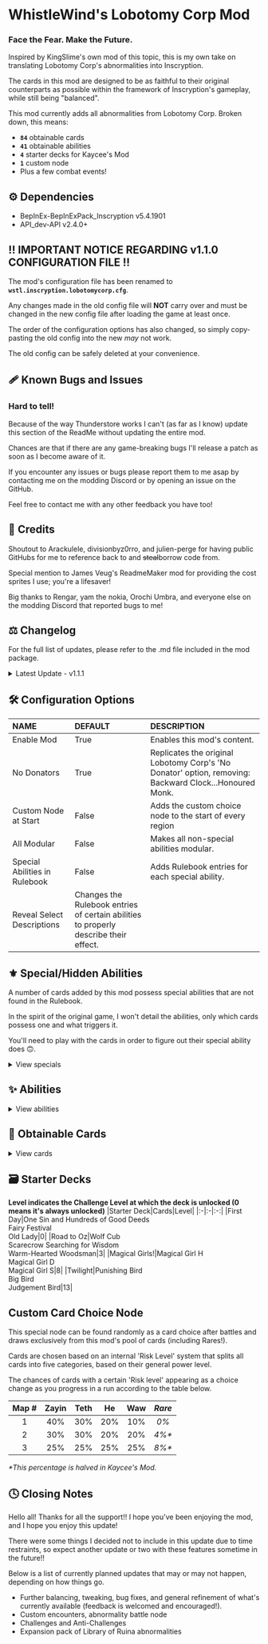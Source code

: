 # WhistleWind's Lobotomy Corp Mod

### Face the Fear. Make the Future.

Inspired by KingSlime's own mod of this topic, this is my own take on translating Lobotomy Corp's abnormalities into Inscryption.

The cards in this mod are designed to be as faithful to their original counterparts as possible within the framework of Inscryption's gameplay, while still being "balanced".

This mod currently adds all abnormalities from Lobotomy Corp. Broken down, this means:
* **```84```** obtainable cards
* **```41```** obtainable abilities
* **```4```** starter decks for Kaycee's Mod
* **```1```** custom node
* Plus a few combat events!

## ⚙️ Dependencies
* BepInEx-BepInExPack_Inscryption v5.4.1901
* API_dev-API v2.4.0+

## ‼️ IMPORTANT NOTICE REGARDING v1.1.0 CONFIGURATION FILE ‼️
The mod's configuration file has been renamed to **```wstl.inscryption.lobotomycorp.cfg```**.

Any changes made in the old config file will **NOT** carry over and must be changed in the new config file after loading the game at least once.

The order of the configuration options has also changed, so simply copy-pasting the old config into the new *may* not work.

The old config can be safely deleted at your convenience.

## 🩹 Known Bugs and Issues
### Hard to tell!
Because of the way Thunderstore works I can't (as far as I know) update this section of the ReadMe without updating the entire mod.

Chances are that if there are any game-breaking bugs I'll release a patch as soon as I become aware of it.

If you encounter any issues or bugs please report them to me asap by contacting me on the modding Discord or by opening an issue on the GitHub.

Feel free to contact me with any other feedback you have too!

## 💌 Credits
Shoutout to Arackulele, divisionbyz0rro, and julien-perge for having public GitHubs for me to reference back to and ~~steal~~borrow code from.

Special mention to James Veug's ReadmeMaker mod for providing the cost sprites I use; you're a lifesaver!

Big thanks to Rengar, yam the nokia, Orochi Umbra, and everyone else on the modding Discord that reported bugs to me!

## ⚖️ Changelog
For the full list of updates, please refer to the .md file included in the mod package.

<details>
<summary>Latest Update - v1.1.1</summary>

### v1.1.1 - Broken Shovel patch (8/26/2022)
* 🧱 General
  * Fixed inaccurate information in the ReadMe
  * Adjusted the Obtainable Cards section of the ReadMe
* 🩹 Bug fixes
  * Fixed Gardener not activating at all
  * Fixed Magical Girl S and Army in Pink's special abilities activating whilst in hand
  * Fixed Omni Strike not attacking Giant cards properly
* 🔧 Tweaks
  * Changed emissions of Parasite Tree, Sapling, and The Little Prince to not obscure their cost
  * Tweaked Army in Pink's special ability
* ⚖️ Balancing
  * Buffed Apocalypse Bird, Army in Black, Void Dream
  * Increased Spider Brood's cost to 1 Blood

### v1.1.0 - First Major Update(tm) (8/22/2022)
* 🧱 General
  * Changed file name for config file (see above for more information on this)
  * Added opponent AI and sigil stacking compatibility for Sniper and Marksman abilities
  * Omni Strike now attacks the opposing slot when possessed by a non-Giant card
  * Fixed inaccurate information in the ReadMe
* 🩹 Bug fixes
  * Fixed custom death cards not being properly added to the game
  * Fixed Martyr, Quick Draw, Woodcutter, Gardener, Ruler of Frost abilities causing the game to freeze
  * Fixed unintended ability behaviour for Gardener, Cursed, Flag Bearer, Regenerator abilities
  * Fixed the Mirror of Adjustment not properly displaying the Mirror stat icon
  * Fixed Nothing There and Express Train to Hell being selectable hosts/sacrifices at card merge and campfire nodes
* 🔧 Tweaks
  * Assimilator, Queen Nest, Cursed, Regenerator, Reflector, Grinder abilities are now modular
  * Made a number of abilities stackable (see Abilities section for more information)
  * Snow White's Apple now kills survivors at the Campfire
  * Made minor changes to various card and ability descriptions
  * Cards killed by certain event cards no longer activate triggers
* ⚖️ Balancing
  * Queen Nest ability no longer creates a Worker Bee when played
  * Made of Slime ability now gives created cards 1 Power, no longer affects cards with 1 Health
  * Cursed ability no longer affects card with the Uncuttable or Giant traits or the Made of Stone ability
  * Buffed CENSORED, Queen Bee, Snow Queen, Scarecrow Searching for Wisdom, Luminous Bracelet, Opened Can of WellCheers, We Can Change Anything, Parasite Tree, 1.76 MHz
  * Rebalanced Express Train to Hell and The Train ability, Blue Star, Flesh Idol, Crumbling Armour, Army in Pink and special ability, Army in Black, Bloodbath
* ➕ Additions
  * Added 4 starter decks
  * Added card choice node
  * Added 2 configuration options
  * Added 2 combat events
  * Added 13 cards
  * Added 6 abilities
  * Added 2 special abilities
</details>

## 🛠️ Configuration Options

|NAME|DEFAULT|DESCRIPTION|
|:-|:-|:-|
|Enable Mod|True|Enables this mod's content.|
|No Donators|True|Replicates the original Lobotomy Corp's 'No Donator' option, removing: Backward Clock...Honoured Monk.|
|Custom Node at Start|False|Adds the custom choice node to the start of every region|
|All Modular|False|Makes all non-special abilities modular.|
|Special Abilities in Rulebook|False|Adds Rulebook entries for each special ability.|
|Reveal Select Descriptions|Changes the Rulebook entries of certain abilities to properly describe their effect.|

## ⚜️ Special/Hidden Abilities
A number of cards added by this mod possess special abilities that are not found in the Rulebook.

In the spirit of the original game, I won't detail the abilities, only which cards possess one and what triggers it.

You'll need to play with the cards in order to figure out their special ability does 🙃.
<details>
<summary>View specials</summary>
 
|CARD|TRIGGER|
|:-|:-|
|Nameless Fetus|Reacts to being sacrificed.|
|Bloodbath|Reacts to cards being sacrificed.|
|Magical Girl H|Reacts to cards dying.|
|Nothing There|Reacts to dying.|
|Der Freiscütz|Reacts to dealing damage.|
|Crumbling Armour|Reacts to adjacent cards.|
|Magical Girl S|Reacts to adjacent cards.|
|Mountain of Smiling Bodies|Reacts to killing cards.|
|CENSORED|Reacts to killing cards.|
|Judgement Bird|Reacts to attacking cards.|
|Today's Shy Look|Reacts to being drawn.|
|Army in Pink|Reacts to adjacent cards.|
|Melting Love|Reacts to taking damage.|
|Yang|Reacts to adjacent cards.|
|Giant Tree Sap|Reacts to being sacrificed.|
|Big Bird|Reacts to ally cards.|
|Plague Doctor|Reacts to ability activation.|
|Blue Star|Reacts to combat phase.| 
 </details>
 
## ✨ Abilities

<details>
<summary>View abilities</summary>

<br>

**NOTES**
* **Totem** indicates the ability can be found on totem bases and on cards from den trials.
* **Stacks** means the ability can stack with itself, activating once for every instance of the ability.
<br>

|NAME|DESCRIPTION|TOTEM|STACKS|
|:-|:-|:-:|:-:|
|Punisher|When a card bearing this sigil is struck, the striker is killed.|Yes||
|Bloodfiend|When a card bearing this sigil deals damage to an opposing card, it gains 1 Health.|Yes|Yes|
|Martyr|When a card bearing this sigil dies, all allied creatures gain 2 Health.|Yes|Yes|
|Aggravating|While this card is on the board, all opposing cards gain 1 Power.|||
|Team Leader|While this card is on the board, all other ally cards gain 1 Power.|||
|Idol|While this card is on the board, all opposing cards lose 1 Power.|||
|Conductor|When this card is played, create an Ensemble in your hand. Create an additional Ensemble in your hand at the start of your next 2 turns. An Ensemble is defined as: 0 Power, 2 Health, Leader.|||
|Woodcutter|When a card moves into the space opposing this card, deal damage equal to this card's Power to it.|||
|Frozen Heart|When this card dies, the killer gains 1 Health.|||
|Ruler of Frost|When this card is played, create a Block of Ice in each opposing space to the left and right of this card. If either slot is occupied by a card with 1 Health, kill it and create a Frozen Heart in its place.|||
|Root|When this card is played, Vines are created on adjacent empty spaces. A Vine is defined as: 1 Power, 1 Health.|Yes||
|Broodmother|When a card bearing this sigil is struck, create a Spiderling in your hand. A Spiderling is defined as: 0 Power, 1 Health, Fledgling.|Yes||
|Cursed|When a card bearing this sigil dies, turn the killer into a copy of this card.|Yes||
|Healer|This card will heal a selected ally for 2 Health.|||
|Queen Nest|When a card dies while a card bearing this sigil is on the board, a Worker Bee is created in your hand. A Worker Bee is defined as: 1 Power, 1 Health.|Yes||
|Bitter Enemies|A card bearing this sigil gains 1 Power when another card on this board also bears this sigil.|Yes|Yes|
|Courageous|If an adjacent card has more than 1 Health, it loses 1 Health and gains 1 Power. This effect can activate twice for a maximum of -2 Health and +2 Power. Stat changes persist until battle's end.|||
|Serpent's Nest|When a card bearing this sigil is struck, a Worm is created in your hand and the striker is dealt 1 damage. A worm is defined as: 1 Power, 1 Health.|Yes||
|Assimilator|When a card bearing this sigil attacks an opposing creature and it perishes, this card gains 1 Power and 1 Health.|Yes|Yes|
|Group Healer|While this card is on the board, all allies whose Health is below its maximum regain 1 Health at the end of the opponent's turn.|||
|Reflector|When this card is struck, the striker is dealt damage equal to the striker's Power.|Yes||
|Flag Bearer|Adjacent cards gain 2 Health.||Yes|
|Grinder|This card gains the stats of the cards sacrificed to play it.|Yes||
|The Train|Activate: Pay 6 bones to kill all cards on the board, including this card. Cards killed this way do not drop bones.|||
|Burning|The opposing card takes 1 damage at the end of their owner's turn.|Yes|Yes|
|Regenerator|Adjacent cards gain 1 Health at the end of the opponent's turn.|Yes||
|Volatile|When this card dies, adjacent and opposing cards are dealt 10 damage.|Yes||
|Gift Giver|When this card is played, create a random card in your hand.|||
|Piercing|When this card strikes a card, deal 1 overkill damage if applicable.|Yes|Yes|
|Scrambler|When this card is sacrificed, add its stats onto the card it was sacrificed to, then scramble that card's stats.|Yes||
|Gardener|When an ally card dies, create a Sapling in their place. A Sapling is defined as: 0 Power, 2 Health.|||
|Made of Slime|Adjacent cards with greater than 1 Health are turned into Slimes at the start of the owner's turn. A Slime is defined as: 1 Power, X - 1 Health, Made of Slime.|||
|Marksman|You may choose which opposing space a card bearing this sigil strikes.|||
|Protector|Adjacent cards take 1 less damage from attacks.|||
|Quick Draw|When a creature moves into the space opposite this card, they take 1 damage.||Yes|
|Alchemist|Activate: Pay 3 bones to discard your current hand and draw cards equal to the number of cards discarded.|||
|Time Machine|Activate: End the current battle or phase and remove this card from the player's deck. Remove an additional card from the deck based on their power level.|||
|Nettle Clothes|When a card bearing this sigil is played, create a random Brother in all empty slots on the owner's side of the board. This card gains special abilities depending on what Brothers are on the board.|||
|Fungal Infector|At the end of the owner's turn, adjacent cards gain 1 Spore. Cards with Spore take damage equal to their Spore at turn's end and create a Spore Mold Creature in their slot on death. A Spore Mold Creature is defined as: [ Spore ] Power, [ Spore ] Health.|||
|Witness|Activate: Pay 2 bones to increase a selected card's Health by 2 and increase their taken damage by 1. This effect stacks up to 3 times per card.|||
|Corrector|A card bearing this sigil has its stats randomly changed according to its cost.|Yes||
|Apostle|*Thou wilt abandon flesh and be born again.*|||
|True Saviour|*My story is nowhere, unknown to all.*|||
|Confession and Pentinence|*Activate: Keep faith with unwavering resolve.*|||
</details>

## 📜 Obtainable Cards

<details>
<summary>View cards</summary>

<br>

**KEY**
* **Singleton** - Can only have one copy in your deck at a time.
* **Poisonous** - Kills survivors when eaten at the Campfire.
* **X** - Variable, typically based on another card or status effect.
* **S** - Spilled Blood, gains Power equal to the number of sacrifices this turn.
* **M** - Mirror, gains Power equal to the opposing card's Power.
<br>

|NAME|STATS|COST|SIGILS|TRAITS|TRIBES|
|:-|:-:|:-:|:-:|:-:|:-:|
|Standard Training-Dummy Rabbit|0/1|<img align="center" src="https://i.imgur.com/GeMgIce.png"><img align="center" src="https://i.imgur.com/g6cUUvP.png">||||
|Scorched Girl|1/1|<img align="center" src="https://i.imgur.com/GeMgIce.png"><img align="center" src="https://i.imgur.com/jnK5NEz.png">|Volatile|||
|One Sin and Hundreds of Good Deeds|0/1|<img align="center" src="https://i.imgur.com/GeMgIce.png"><img align="center" src="https://i.imgur.com/czecyiH.png">|Martyr|||
|Magical Girl H|2/2|<img align="center" src="https://i.imgur.com/H6vESv7.png"><img align="center" src="https://i.imgur.com/UENa3ep.png">||Singleton||
|⤷ The Queen of Hatred|7/2|<img align="center" src="https://i.imgur.com/H6vESv7.png"><img align="center" src="https://i.imgur.com/UENa3ep.png">|Airborne|Singleton||
|Happy Teddy Bear|3/2|<img align="center" src="https://i.imgur.com/GeMgIce.png"><img align="center" src="https://i.imgur.com/cEvPoTk.png">|Stinky|||
|Red Shoes|0/3|<img align="center" src="https://i.imgur.com/H6vESv7.png"><img align="center" src="https://i.imgur.com/UENa3ep.png">|Sharp Quills<br>Guardian|||
|Theresia|0/2|<img align="center" src="https://i.imgur.com/H6vESv7.png"><img align="center" src="https://i.imgur.com/vIrzRRC.png">|Healer|||
|Old Lady|1/2|<img align="center" src="https://i.imgur.com/GeMgIce.png"><img align="center" src="https://i.imgur.com/czecyiH.png">|Stinky|||
|Nameless Fetus|0/1|<img align="center" src="https://i.imgur.com/GeMgIce.png"><img align="center" src="https://i.imgur.com/o1qsSmA.png">|Worthy Sacrifice<br>Undying|Goat||
|The Lady Facing the Wall|0/2|<img align="center" src="https://i.imgur.com/H6vESv7.png"><img align="center" src="https://i.imgur.com/UENa3ep.png">|Punisher|||
|Nothing There|**X**/**X**|<img align="center" src="https://i.imgur.com/H6vESv7.png"><img align="center" src="https://i.imgur.com/vIrzRRC.png">||Rare||
|1.76 MHz|0/3|<img align="center" src="https://i.imgur.com/GeMgIce.png"><img align="center" src="https://i.imgur.com/czecyiH.png">|Leader<br>Annoying|||
|Singing Machine|0/4|<img align="center" src="https://i.imgur.com/H6vESv7.png"><img align="center" src="https://i.imgur.com/vIrzRRC.png">|Team Leader<br>Aggravating|||
|The Silent Orchestra|2/6|<img align="center" src="https://i.imgur.com/H6vESv7.png"><img align="center" src="https://i.imgur.com/nR7Ce9J.png">|Conductor|Rare||
|⤷ Chairs|0/2||Leader|||
|Warm-Hearted Woodsman|2/3|<img align="center" src="https://i.imgur.com/H6vESv7.png"><img align="center" src="https://i.imgur.com/vIrzRRC.png">|Woodcutter|||
|The Snow Queen|1/3|<img align="center" src="https://i.imgur.com/GeMgIce.png"><img align="center" src="https://i.imgur.com/r1Q62Ck.png">|Frost Ruler|||
|⤷ Block of Ice|0/1|||||
|⤷ Frozen Heart|0/1||Frozen Heart|||
|Big Bird|2/4|<img align="center" src="https://i.imgur.com/H6vESv7.png"><img align="center" src="https://i.imgur.com/vIrzRRC.png">||Singleton|Avian|
|All-Around Helper|1/3|<img align="center" src="https://i.imgur.com/H6vESv7.png"><img align="center" src="https://i.imgur.com/vIrzRRC.png">|Sprinter<br>Bifurcated Strike|||
|Snow White's Apple|1/3|<img align="center" src="https://i.imgur.com/GeMgIce.png"><img align="center" src="https://i.imgur.com/jnK5NEz.png">|Roots|Poisonous||
|⤷ Thorny Vines|0/1||**X**<br>Sharp Quills|||
|Spider Bud|0/2|<img align="center" src="https://i.imgur.com/GeMgIce.png"><img align="center" src="https://i.imgur.com/iJN52Ow.png">|Broodmother||Insect|
|⤷ Spiderling|0/1||Fledgling||Insect|
|  ⤷ Spider Brood|1/3|<img align="center" src="https://i.imgur.com/H6vESv7.png"><img align="center" src="https://i.imgur.com/UENa3ep.png">|||Insect|
|Beauty and the Beast|1/1|<img align="center" src="https://i.imgur.com/H6vESv7.png"><img align="center" src="https://i.imgur.com/UENa3ep.png">|Cursed||Hooved<br>Insect|
|Plague Doctor|0/3|<img align="center" src="https://i.imgur.com/GeMgIce.png"><img align="center" src="https://i.imgur.com/jnK5NEz.png">|Airborne<br>Healer|Singleton||
|Don't Touch Me|0/1|<img align="center" src="https://i.imgur.com/GeMgIce.png"><img align="center" src="https://i.imgur.com/czecyiH.png">|Punisher<br>Guardian|||
|Rudolta of the Sleigh|2/3|<img align="center" src="https://i.imgur.com/H6vESv7.png"><img align="center" src="https://i.imgur.com/vIrzRRC.png">|Sprinter<br>Gift Giver||Hooved|
|Queen Bee|0/6|<img align="center" src="https://i.imgur.com/H6vESv7.png"><img align="center" src="https://i.imgur.com/vIrzRRC.png">|Queen Nest||Insect|
|⤷ Worker Bee|1/1||||Insect|
|Bloodbath|**S**/1|<img align="center" src="https://i.imgur.com/H6vESv7.png"><img align="center" src="https://i.imgur.com/UENa3ep.png">||Goat||
|Opened Can of WellCheers|1/1|<img align="center" src="https://i.imgur.com/H6vESv7.png"><img align="center" src="https://i.imgur.com/UENa3ep.png">|Sprinter<br>Waterborne|||
|Alriune|4/5|<img align="center" src="https://i.imgur.com/H6vESv7.png"><img align="center" src="https://i.imgur.com/nR7Ce9J.png">|Sprinter||Hooved|
|Forsaken Murderer|4/1|<img align="center" src="https://i.imgur.com/GeMgIce.png"><img align="center" src="https://i.imgur.com/cEvPoTk.png">||||
|Child of the Galaxy|1/4|<img align="center" src="https://i.imgur.com/H6vESv7.png"><img align="center" src="https://i.imgur.com/vIrzRRC.png">|Flag Bearer<br>Bone Digger|||
|Punishing Bird|1/1|<img align="center" src="https://i.imgur.com/H6vESv7.png"><img align="center" src="https://i.imgur.com/UENa3ep.png">|Flying<br>Punisher|Singleton|Avian|
|Little Red Riding Hooded Mercenary|2/3|<img align="center" src="https://i.imgur.com/H6vESv7.png"><img align="center" src="https://i.imgur.com/vIrzRRC.png">|Marksman<br>Bitter Enemies|||
|Big and Will be Bad Wolf|3/2|<img align="center" src="https://i.imgur.com/H6vESv7.png"><img align="center" src="https://i.imgur.com/vIrzRRC.png">|Bitter Enemies||Canine|
|You're Bald...|1/1|<img align="center" src="https://i.imgur.com/GeMgIce.png"><img align="center" src="https://i.imgur.com/jnK5NEz.png">|Fecundity|||
|Fragment of the Universe|1/3|<img align="center" src="https://i.imgur.com/H6vESv7.png"><img align="center" src="https://i.imgur.com/UENa3ep.png">|Piercing|||
|Crumbling Armour|0/3|<img align="center" src="https://i.imgur.com/GeMgIce.png"><img align="center" src="https://i.imgur.com/o1qsSmA.png">|Courageous|||
|Judgement Bird|1/1|<img align="center" src="https://i.imgur.com/H6vESv7.png"><img align="center" src="https://i.imgur.com/vIrzRRC.png">|Marksman|Singleton|Avian|
|Apocalypse Bird|3/8|<img align="center" src="https://i.imgur.com/H6vESv7.png"><img align="center" src="https://i.imgur.com/1c6PTpq.png">|Omni Strike<br>Bifurcated Strike|Rare<br>Singleton|Avian|
|Magical Girl D|0/3|<img align="center" src="https://i.imgur.com/H6vESv7.png"><img align="center" src="https://i.imgur.com/vIrzRRC.png">|Fledgling|Singleton||
|⤷ The King of Greed|4/5|<img align="center" src="https://i.imgur.com/H6vESv7.png"><img align="center" src="https://i.imgur.com/vIrzRRC.png">|Hefty|Singleton||
|The Little Prince|1/4|<img align="center" src="https://i.imgur.com/H6vESv7.png"><img align="center" src="https://i.imgur.com/vIrzRRC.png">|Spores|||
|⤷ Spore Mold Creature|**X**/**X**|**X**|**X**|||
|Laetitia|1/2|<img align="center" src="https://i.imgur.com/H6vESv7.png"><img align="center" src="https://i.imgur.com/UENa3ep.png">|Gift Giver|||
|⤷ Laetitia's Friend|2/2|<img align="center" src="https://i.imgur.com/GeMgIce.png"><img align="center" src="https://i.imgur.com/iJN52Ow.png">|||Insect|
|Funeral of the Dead Butterflies|2/2|<img align="center" src="https://i.imgur.com/H6vESv7.png"><img align="center" src="https://i.imgur.com/vIrzRRC.png">|Bifurcated Strike|Rare||
|Dream of a Black Swan|2/5|<img align="center" src="https://i.imgur.com/H6vESv7.png"><img align="center" src="https://i.imgur.com/1c6PTpq.png">|Clothes Made of Nettles|Rare|Avian|
|⤷ First Brother|0/1|<img align="center" src="https://i.imgur.com/H6vESv7.png"><img align="center" src="https://i.imgur.com/UENa3ep.png">|Double Strike|||
|⤷ Second Brother|0/2|<img align="center" src="https://i.imgur.com/H6vESv7.png"><img align="center" src="https://i.imgur.com/UENa3ep.png">||||
|⤷ Third Brother|0/3|<img align="center" src="https://i.imgur.com/H6vESv7.png"><img align="center" src="https://i.imgur.com/UENa3ep.png">|Reflector|||
|⤷ Fourth Brother|0/1|<img align="center" src="https://i.imgur.com/H6vESv7.png"><img align="center" src="https://i.imgur.com/UENa3ep.png">|Touch of Death|||
|⤷ Fifth Brother|0/2|<img align="center" src="https://i.imgur.com/H6vESv7.png"><img align="center" src="https://i.imgur.com/UENa3ep.png">|Sharp Quills|||
|⤷ Sixth Brother|0/2|<img align="center" src="https://i.imgur.com/H6vESv7.png"><img align="center" src="https://i.imgur.com/UENa3ep.png">|Stinky|||
|The Dreaming Current|3/2|<img align="center" src="https://i.imgur.com/H6vESv7.png"><img align="center" src="https://i.imgur.com/vIrzRRC.png">|Rampager|||
|The Burrowing Heaven|0/2|<img align="center" src="https://i.imgur.com/GeMgIce.png"><img align="center" src="https://i.imgur.com/jnK5NEz.png">|Burrower>br>Sharp Quills|||
|Magical Girl S|2/4|<img align="center" src="https://i.imgur.com/H6vESv7.png"><img align="center" src="https://i.imgur.com/vIrzRRC.png">|Protector|Rare<br>Singleton||
|⤷ The Knight of Despair|2/4|<img align="center" src="https://i.imgur.com/H6vESv7.png"><img align="center" src="https://i.imgur.com/vIrzRRC.png">|Bifurcated Strike<br>Piercing|Rare<br>Singleton||
|The Naked Nest|0/2|<img align="center" src="https://i.imgur.com/GeMgIce.png"><img align="center" src="https://i.imgur.com/iJN52Ow.png">|Serpent's Nest|Poisonous||
|⤷ Naked Worm|1/1|||||
|Mountain of Smiling Bodies|2/1|<img align="center" src="https://i.imgur.com/H6vESv7.png"><img align="center" src="https://i.imgur.com/vIrzRRC.png">|Assimilator|Rare||
|Schadenfreude|0/1|<img align="center" src="https://i.imgur.com/GeMgIce.png"><img align="center" src="https://i.imgur.com/iJN52Ow.png">|Quick Draw<br>Touch of Death|||
|The Heart of Aspiration|1/2|<img align="center" src="https://i.imgur.com/H6vESv7.png"><img align="center" src="https://i.imgur.com/UENa3ep.png">|Leader|||
|Notes from a Crazed Researcher|0/3|<img align="center" src="https://i.imgur.com/H6vESv7.png"><img align="center" src="https://i.imgur.com/UENa3ep.png">|Flag Bearer<br>Volatile|||
|Flesh Idol|0/2|<img align="center" src="https://i.imgur.com/GeMgIce.png"><img align="center" src="https://i.imgur.com/jnK5NEz.png">|Group Healer<br>Annoying|||
|Giant Tree Sap|0/2|<img align="center" src="https://i.imgur.com/GeMgIce.png"><img align="center" src="https://i.imgur.com/iJN52Ow.png">|Morsel<br>Undying||
|Mirror of Adjustment|**M**/1|<img align="center" src="https://i.imgur.com/H6vESv7.png"><img align="center" src="https://i.imgur.com/UENa3ep.png">|Woodcutter|||
|Shelter from the 27th of March|0/1|<img align="center" src="https://i.imgur.com/GeMgIce.png"><img align="center" src="https://i.imgur.com/jnK5NEz.png">|Aggravating<br>Repulsive|||
|Fairy Festival|1/1|<img align="center" src="https://i.imgur.com/H6vESv7.png"><img align="center" src="https://i.imgur.com/UENa3ep.png">|Bloodfiend|||
|Meat Lantern|1/2|<img align="center" src="https://i.imgur.com/H6vESv7.png"><img align="center" src="https://i.imgur.com/vIrzRRC.png">|Punisher<br>Mighty Leap|||
|We can Change Anything|1/2|<img align="center" src="https://i.imgur.com/H6vESv7.png"><img align="center" src="https://i.imgur.com/UENa3ep.png">|Grinder|||
|Express Train to Hell|0/1|<img align="center" src="https://i.imgur.com/GeMgIce.png"><img align="center" src="https://i.imgur.com/r1Q62Ck.png">|The Train|Rare<br>Singleton||
|Scarecrow Searching for Wisdom|1/3|<img align="center" src="https://i.imgur.com/GeMgIce.png"><img align="center" src="https://i.imgur.com/o1qsSmA.png">|Bloodfiend|||
|Dimensional Refraction Variant|4/4|<img align="center" src="https://i.imgur.com/H6vESv7.png"><img align="center" src="https://i.imgur.com/nR7Ce9J.png">|Amorphous|||
|CENSORED|6/3|<img align="center" src="https://i.imgur.com/H6vESv7.png"><img align="center" src="https://i.imgur.com/1c6PTpq.png">|Bloodfiend|Rare||
|⤷ CENSORED|**X**/1|**X**|**X**||**X**|
|Skin Prophecy|0/2|<img align="center" src="https://i.imgur.com/H6vESv7.png"><img align="center" src="https://i.imgur.com/UENa3ep.png">|Witness|||
|Portrait of Another World|0/4|<img align="center" src="https://i.imgur.com/H6vESv7.png"><img align="center" src="https://i.imgur.com/UENa3ep.png">|Reflector|||
|Today's Shy Look|1/2|<img align="center" src="https://i.imgur.com/H6vESv7.png"><img align="center" src="https://i.imgur.com/UENa3ep.png">||||
|Blue Star|0/2|<img align="center" src="https://i.imgur.com/H6vESv7.png"><img align="center" src="https://i.imgur.com/1c6PTpq.png">|Fledgling(2)|Rare||
|⤷ Blue Star|2/6|<img align="center" src="https://i.imgur.com/H6vESv7.png"><img align="center" src="https://i.imgur.com/1c6PTpq.png">|Assimilator<br>Omni Strike|Rare||
|You Must be Happy|0/2|<img align="center" src="https://i.imgur.com/GeMgIce.png"><img align="center" src="https://i.imgur.com/czecyiH.png">|Scrambler|||
|Luminous Bracelet|0/2|<img align="center" src="https://i.imgur.com/GeMgIce.png"><img align="center" src="https://i.imgur.com/jnK5NEz.png">|Regenerator|||
|Behaviour Adjustment|0/1|<img align="center" src="https://i.imgur.com/GeMgIce.png"><img align="center" src="https://i.imgur.com/iJN52Ow.png">|Corrector|||
|Old Faith and Promise|0/1|<img align="center" src="https://i.imgur.com/GeMgIce.png"><img align="center" src="https://i.imgur.com/czecyiH.png">|Alchemist|||
|Porccubus|1/2|<img align="center" src="https://i.imgur.com/GeMgIce.png"><img align="center" src="https://i.imgur.com/o1qsSmA.png">|Touch of Death|Poisonous||
|Void Dream|0/1|<img align="center" src="https://i.imgur.com/H6vESv7.png"><img align="center" src="https://i.imgur.com/UENa3ep.png">|Fledgling<br>Flying||Hooved|
|⤷ Void Dream|2/2|<img align="center" src="https://i.imgur.com/H6vESv7.png"><img align="center" src="https://i.imgur.com/vIrzRRC.png">|Stinky<br>Flying||Hooved<br>Avian|
|Grave of Cherry Blossoms|0/2|<img align="center" src="https://i.imgur.com/H6vESv7.png"><img align="center" src="https://i.imgur.com/UENa3ep.png">|Sharp Quills<br>Bloodfiend||
|The Firebird|1/3|<img align="center" src="https://i.imgur.com/H6vESv7.png"><img align="center" src="https://i.imgur.com/vIrzRRC.png">|Burning<br>Flying||Avian|
|Yin|0/3|<img align="center" src="https://i.imgur.com/H6vESv7.png"><img align="center" src="https://i.imgur.com/UENa3ep.png">|Regenerator|Singleton||
|Yang|2/3|<img align="center" src="https://i.imgur.com/H6vESv7.png"><img align="center" src="https://i.imgur.com/vIrzRRC.png">|Strafe<br>Waterborne|Singleton||
|Backward Clock|0/1|<img align="center" src="https://i.imgur.com/GeMgIce.png"><img align="center" src="https://i.imgur.com/iJN52Ow.png">|Time Machine|Rare<br>Singleton||
|Il Pianto della Luna|1/7|<img align="center" src="https://i.imgur.com/H6vESv7.png"><img align="center" src="https://i.imgur.com/nR7Ce9J.png">|Group Healer|||
|Army in Pink|3/3|<img align="center" src="https://i.imgur.com/H6vESv7.png"><img align="center" src="https://i.imgur.com/vIrzRRC.png">|Protector<br>Guardian|Rare||
|Army in Black|2/1||Volatile<br>Brittle|Rare||
|Ppodae|1/1|<img align="center" src="https://i.imgur.com/GeMgIce.png"><img align="center" src="https://i.imgur.com/iJN52Ow.png">|Stinky<br>Fledgling||Canine|
|⤷ Ppodae|3/2|<img align="center" src="https://i.imgur.com/GeMgIce.png"><img align="center" src="https://i.imgur.com/cEvPoTk.png">|Stinky||Canine|
|Parasite Tree|0/3|<img align="center" src="https://i.imgur.com/H6vESv7.png"><img align="center" src="https://i.imgur.com/UENa3ep.png">|Gardener|||
|⤷ Sapling|0/2||**X**|||
|Melting Love|4/2|<img align="center" src="https://i.imgur.com/H6vESv7.png"><img align="center" src="https://i.imgur.com/nR7Ce9J.png">|Made of Slime|Rare<br>Poisonous||
|⤷ Slime|1/**X-1**|**X**|**X**<br>Made of Slime|||
|Honoured Monk|2/1|<img align="center" src="https://i.imgur.com/H6vESv7.png"><img align="center" src="https://i.imgur.com/vIrzRRC.png">|Fledgling|||
|⤷ Clouded Monk|4/2|<img align="center" src="https://i.imgur.com/H6vESv7.png"><img align="center" src="https://i.imgur.com/nR7Ce9J.png">||||
</details>

## 🗃️ Starter Decks
**Level indicates the Challenge Level at which the deck is unlocked (0 means it's always unlocked)**
|Starter Deck|Cards|Level|
|:-|:-|:-:|
|First Day|One Sin and Hundreds of Good Deeds<br>Fairy Festival<br>Old Lady|0|
|Road to Oz|Wolf Cub<br>Scarecrow Searching for Wisdom<br>Warm-Hearted Woodsman|3|
|Magical Girls!|Magical Girl H<br>Magical Girl D<br>Magical Girl S|8|
|Twilight|Punishing Bird<br>Big Bird<br>Judgement Bird|13|

## Custom Card Choice Node
This special node can be found randomly as a card choice after battles and draws exclusively from this mod's pool of cards (including Rares!).

Cards are chosen based on an internal 'Risk Level' system that splits all cards into five categories, based on their general power level.

The chances of cards with a certain 'Risk level' appearing as a choice change as you progress in a run according to the table below.

|Map #|Zayin|Teth|He|Waw|_Rare_|
|:-:|:-:|:-:|:-:|:-:|:-:|
|1|40%|30%|20%|10%|_0%_|
|2|30%|30%|20%|20%|_4%*_|
|3|25%|25%|25%|25%|_8%*_|

_*This percentage is halved in Kaycee's Mod._

## 🕓 Closing Notes
Hello all! Thanks for all the support!! I hope you've been enjoying the mod, and I hope you enjoy this update!

There were some things I decided not to include in this update due to time restraints, so expect another update or two with these features sometime in the future!!

Below is a list of currently planned updates that may or may not happen, depending on how things go.

* Further balancing, tweaking, bug fixes, and general refinement of what's currently available (feedback is welcomed and encouraged!).
* Custom encounters, abnormality battle node
* Challenges and Anti-Challenges
* Expansion pack of Library of Ruina abnormalities
